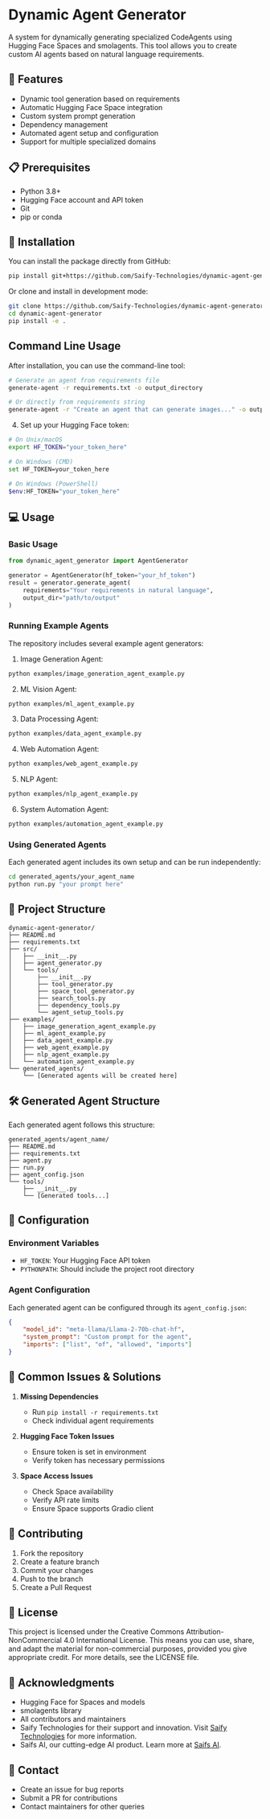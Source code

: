 # Dynamic Agent Generator

A system for dynamically generating specialized CodeAgents using Hugging Face Spaces and smolagents. This tool allows you to create custom AI agents based on natural language requirements.

## 🌟 Features

- Dynamic tool generation based on requirements
- Automatic Hugging Face Space integration
- Custom system prompt generation
- Dependency management
- Automated agent setup and configuration
- Support for multiple specialized domains

## 📋 Prerequisites

- Python 3.8+
- Hugging Face account and API token
- Git
- pip or conda

## 🚀 Installation

You can install the package directly from GitHub:
```bash
pip install git+https://github.com/Saify-Technologies/dynamic-agent-generator.git
```

Or clone and install in development mode:
```bash
git clone https://github.com/Saify-Technologies/dynamic-agent-generator.git
cd dynamic-agent-generator
pip install -e .
```

## Command Line Usage

After installation, you can use the command-line tool:
```bash
# Generate an agent from requirements file
generate-agent -r requirements.txt -o output_directory

# Or directly from requirements string
generate-agent -r "Create an agent that can generate images..." -o output_directory
```

4. Set up your Hugging Face token:
```bash
# On Unix/macOS
export HF_TOKEN="your_token_here"

# On Windows (CMD)
set HF_TOKEN=your_token_here

# On Windows (PowerShell)
$env:HF_TOKEN="your_token_here"
```

## 💻 Usage

### Basic Usage

```python
from dynamic_agent_generator import AgentGenerator

generator = AgentGenerator(hf_token="your_hf_token")
result = generator.generate_agent(
    requirements="Your requirements in natural language",
    output_dir="path/to/output"
)
```

### Running Example Agents

The repository includes several example agent generators:

1. Image Generation Agent:
```bash
python examples/image_generation_agent_example.py
```

2. ML Vision Agent:
```bash
python examples/ml_agent_example.py
```

3. Data Processing Agent:
```bash
python examples/data_agent_example.py
```

4. Web Automation Agent:
```bash
python examples/web_agent_example.py
```

5. NLP Agent:
```bash
python examples/nlp_agent_example.py
```

6. System Automation Agent:
```bash
python examples/automation_agent_example.py
```

### Using Generated Agents

Each generated agent includes its own setup and can be run independently:

```bash
cd generated_agents/your_agent_name
python run.py "your prompt here"
```

## 📁 Project Structure

```
dynamic-agent-generator/
├── README.md
├── requirements.txt
├── src/
│   ├── __init__.py
│   ├── agent_generator.py
│   └── tools/
│       ├── __init__.py
│       ├── tool_generator.py
│       ├── space_tool_generator.py
│       ├── search_tools.py
│       ├── dependency_tools.py
│       └── agent_setup_tools.py
├── examples/
│   ├── image_generation_agent_example.py
│   ├── ml_agent_example.py
│   ├── data_agent_example.py
│   ├── web_agent_example.py
│   ├── nlp_agent_example.py
│   └── automation_agent_example.py
└── generated_agents/
    └── [Generated agents will be created here]
```

## 🛠️ Generated Agent Structure

Each generated agent follows this structure:
```
generated_agents/agent_name/
├── README.md
├── requirements.txt
├── agent.py
├── run.py
├── agent_config.json
└── tools/
    ├── __init__.py
    └── [Generated tools...]
```

## 🔧 Configuration

### Environment Variables

- `HF_TOKEN`: Your Hugging Face API token
- `PYTHONPATH`: Should include the project root directory

### Agent Configuration

Each generated agent can be configured through its `agent_config.json`:
```json
{
    "model_id": "meta-llama/Llama-2-70b-chat-hf",
    "system_prompt": "Custom prompt for the agent",
    "imports": ["list", "of", "allowed", "imports"]
}
```

## 🚨 Common Issues & Solutions

1. **Missing Dependencies**
   - Run `pip install -r requirements.txt`
   - Check individual agent requirements

2. **Hugging Face Token Issues**
   - Ensure token is set in environment
   - Verify token has necessary permissions

3. **Space Access Issues**
   - Check Space availability
   - Verify API rate limits
   - Ensure Space supports Gradio client

## 🤝 Contributing

1. Fork the repository
2. Create a feature branch
3. Commit your changes
4. Push to the branch
5. Create a Pull Request

## 📄 License

This project is licensed under the Creative Commons Attribution-NonCommercial 4.0 International License. This means you can use, share, and adapt the material for non-commercial purposes, provided you give appropriate credit. For more details, see the LICENSE file.

## 🙏 Acknowledgments

- Hugging Face for Spaces and models
- smolagents library
- All contributors and maintainers
- Saify Technologies for their support and innovation. Visit [Saify Technologies](https://saifytech.com) for more information.
- Saifs AI, our cutting-edge AI product. Learn more at [Saifs AI](https://saifs.ai).

## 📧 Contact

- Create an issue for bug reports
- Submit a PR for contributions
- Contact maintainers for other queries
